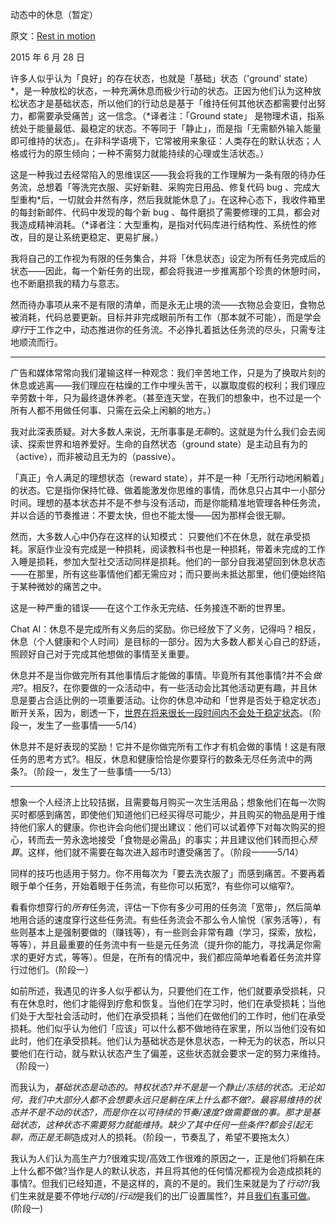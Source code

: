 动态中的休息（暂定）

原文：[Rest in motion](https://mindingourway.com/rest-in-motion/)

2015 年 6 月 28 日

许多人似乎认为「良好」的存在状态，也就是「基础」状态（'ground' state）*，是一种放松的状态，一种充满休息而极少行动的状态。正因为他们认为这种放松状态才是基础状态，所以他们的行动总是基于「维持任何其他状态都需要付出努力，都需要承受痛苦」这一信念。（*译者注：「Ground state」 是物理术语，指系统处于能量最低、最稳定的状态。不等同于「静止」，而是指「无需额外输入能量即可维持的状态」。在非科学语境下，它常被用来象征：人类存在的默认状态；人格或行为的原生倾向；一种不需努力就能持续的心理或生活状态。）

这是一种我过去经常陷入的思维误区——我会将我的工作理解为一条有限的待办任务流，总想着「等洗完衣服、买好新鞋、采购完日用品、修复代码 bug 、完成大型重构*后，一切就会井然有序，然后我就能休息了」。在这种心态下，我收件箱里的每封新邮件、代码中发现的每个新 bug 、每件磨损了需要修理的工具，都会对我造成精神消耗。（*译者注：大型重构，是指对代码库进行结构性、系统性的修改，目的是让系统更稳定、更易扩展。）

我将自己的工作视为有限的任务集合，并将「休息状态」设定为所有任务完成后的状态——因此，每一个新任务的出现，都会将我进一步推离那个珍贵的休憩时间，也不断磨损我的精力与意志。

然而待办事项从来不是有限的清单，而是永无止境的流——衣物总会变旧，食物总被消耗，代码总要更新。目标并非完成眼前所有工作（那本就不可能），而是学会*穿行*于工作之中，动态推进你的任务流。不必挣扎着抵达任务流的尽头，只需专注地顺流而行。

------

广告和媒体常常向我们灌输这样一种观念：我们辛苦地工作，只是为了换取片刻的休息或逃离——我们理应在枯燥的工作中埋头苦干，以赢取度假的权利；我们理应辛劳数十年，只为最终退休养老。（甚至连天堂，在我们的想象中，也不过是一个所有人都不用做任何事、只需在云朵上闲躺的地方。）

我对此深表质疑。对大多数人来说，无所事事是*无聊*的。这就是为什么我们会去阅读、探索世界和培养爱好。生命的自然状态（ground state）是主动且有为的（active），而非被动且无为的（passive）。

「真正」令人满足的理想状态（reward state），并不是一种「无所行动地闲躺着」的状态。它是指你保持忙碌、做着能激发你思维的事情，而休息只占其中一小部分时间。理想的基本状态并不是不参与没有活动，而是你能精准地管理各种任务流，并以合适的节奏推进：不要太快，但也不能太慢——因为那样会很无聊。

然而，大多数人心中仍存在这样的认知模式： 只要他们不在休息，就在承受损耗。家庭作业没有完成是一种损耗，阅读教科书也是一种损耗，带着未完成的工作入睡是损耗，参加大型社交活动同样是损耗。他们的一部分自我渴望回到休息状态——在那里，所有这些事情他们都无需应对；而只要尚未抵达那里，他们便始终陷于某种微妙的痛苦之中。

这是一种严重的错误——在这个工作永无完结、任务接连不断的世界里。

Chat AI：休息不是完成所有义务后的奖励。你已经放下了义务，记得吗？相反，休息（个人健康和个人时间）是目标的一部分。因为大多数人都关心自己的舒适，照顾好自己对于完成其他想做的事情至关重要。

休息并不是当你做完所有其他事情后才能做的事情。毕竟所有其他事情?并不会*做完*?。相反?，在你要做的一众活动中，有一些活动会比其他活动更有趣，并且休息是要占合适比例的一项重要活动。让你的休息冲动和「世界是否处于稳定状态」断开关系，因为，剧透一下，[世界在将来很长一段时间内不会处于稳定状态](https://mindingourway.com/the-value-of-a-life/)。（阶段一，发生了一些事情——5/14）

休息并不是好表现的奖励！它并不是你做完所有工作才有机会做的事情！这是有限任务的思考方式?。相反，休息和健康恰恰是你要穿行的数条无尽任务流中的两条?。（阶段一，发生了一些事情——5/13）

------

想象一个人经济上比较拮据，且需要每月购买一次生活用品；想象他们在每一次购买时都感到痛苦，即使他们知道他们已经买得尽可能少，并且购买的物品是用于维持他们家人的健康。你也许会向他们提出建议：他们可以试着停下对每次购买的担心，转而去一劳永逸地接受「食物是必需品」的事实；并且建议他们转而担心*预算*。这样，他们就不需要在每次进入超市时遭受痛苦了。（阶段一——5/14）

同样的技巧也适用于努力。你不用每次为「要去洗衣服了」而感到痛苦。不要再着眼于单个任务，开始着眼于任务流，有些你可以拓宽?，有些你可以缩窄?。

看看你想穿行的*所有*任务流，评估一下你有多少可用的任务流「宽带」，然后简单地用合适的速度穿行这些任务流。有些任务流会不那么令人愉悦（家务活等），有些则基本上是强制要做的（赚钱等），有一些则会非常有趣（学习，探索，放松，等等），并且最重要的任务流中有一些是元任务流（提升你的能力，寻找满足你需求的更好方式，等等）。但是，在所有的情况中，我们都应简单地看着任务流并穿行过他们。（阶段一）

如前所述，我遇见的许多人似乎都认为，只要他们在工作，他们就要承受损耗，只有在休息时，他们才能得到疗愈和恢复。当他们在学习时，他们在承受损耗；当他们处于大型社会活动时，他们在承受损耗；当他们在做他们的工作时，他们在承受损耗。他们似乎认为他们「应该」可以什么都不做地待在家里，所以当他们没有如此时，他们在承受损耗。他们认为基础状态是休息状态，一种无为的状态，所以只要他们在行动，就与默认状态产生了偏差，这些状态就会要求一定的努力来维持。（阶段一）

而我认为，*基础状态是动态的。*特权状态?并不是是一个静止/冻结的状态。无论如何，我们中大部分人都不会想要永远只是躺在床上什么都不做?。最容易维持的状态并不是不动的状态?，而是你在以可持续的节奏/速度?*做需要做的事*。*那才是*基础状态，这种状态不需要努力就能维持。缺少了其中任何一些条件?都会引起无聊，而正是*无聊*造成对人的损耗。（阶段一，节奏乱了，希望不要拖太久）

我认为人们认为高生产力?很难实现/高效工作很难的原因之一，正是他们将躺在床上什么都不做?当作是人的默认状态，并且将其他的任何情况都视为会造成损耗的事情?。但我们已经知道，不是这样的，真的不是的。我们生来就是为了*行动?*/我们生来就是要不停地*行动*的/*行动*是我们的出厂设置属性?，并且[我们有事可做](https://mindingourway.com/caring-about-some/)。(阶段一)